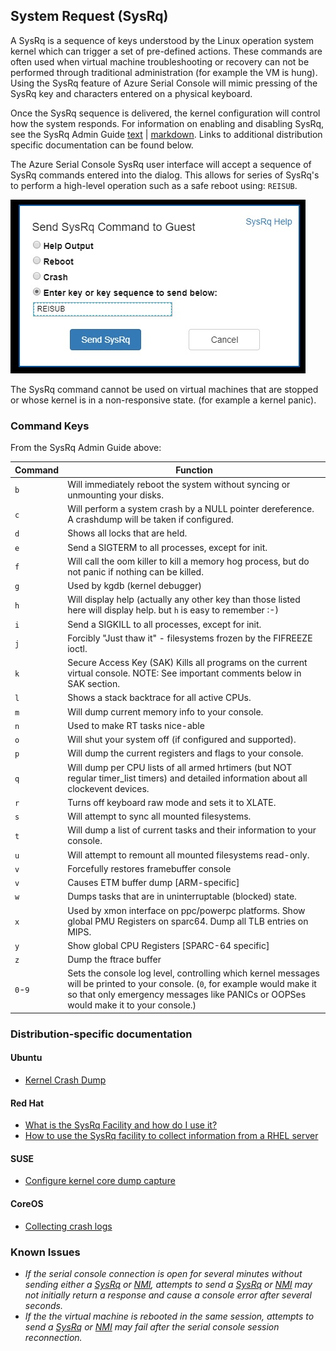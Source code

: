 ## System Request (SysRq) ##
A SysRq is a sequence of keys understood by the Linux operation system kernel which can trigger a set of pre-defined actions. These commands are often used when virtual machine troubleshooting or recovery can not be performed through traditional administration (for example the VM is hung). Using the SysRq feature of Azure Serial Console will mimic pressing of the SysRq key and characters entered on a physical keyboard.

Once the SysRq sequence is delivered, the kernel configuration will control how the system responds. For information on enabling and disabling SysRq, see the SysRq Admin Guide [text](https://www.kernel.org/doc/Documentation/admin-guide/sysrq.rst) | [markdown](https://github.com/torvalds/linux/blob/master/Documentation/admin-guide/sysrq.rst).  Links to additional distribution specific documentation can be found below.

The Azure Serial Console SysRq user interface will accept a sequence of SysRq commands entered into the dialog.  This allows for series of SysRq's to perform a high-level operation such as a safe reboot using: `REISUB`.

![](images/sysreq_UI.jpg)

The SysRq command cannot be used on virtual machines that are stopped or whose kernel is in a non-responsive state. (for example a kernel panic).

### Command Keys ###
From the SysRq Admin Guide above:

|Command| Function
| ------| ----------- |
|``b``  |   Will immediately reboot the system without syncing or unmounting your disks.
|``c``  |   Will perform a system crash by a NULL pointer dereference. A crashdump will be taken if configured.
|``d``  |   Shows all locks that are held.
|``e``  |   Send a SIGTERM to all processes, except for init.
|``f``  |   Will call the oom killer to kill a memory hog process, but do not panic if nothing can be killed.
|``g``  |   Used by kgdb (kernel debugger)
|``h``  |   Will display help (actually any other key than those listed here will display help. but ``h`` is easy to remember :-)
|``i``  |    Send a SIGKILL to all processes, except for init.
|``j``  |    Forcibly "Just thaw it" - filesystems frozen by the FIFREEZE ioctl.
|``k``  |    Secure Access Key (SAK) Kills all programs on the current virtual console. NOTE: See important comments below in SAK section.
|``l``  |    Shows a stack backtrace for all active CPUs.
|``m``  |    Will dump current memory info to your console.
|``n``  |    Used to make RT tasks nice-able
|``o``  |    Will shut your system off (if configured and supported).
|``p``  |    Will dump the current registers and flags to your console.
|``q``  |    Will dump per CPU lists of all armed hrtimers (but NOT regular timer_list timers) and detailed information about all clockevent devices.
|``r``  |    Turns off keyboard raw mode and sets it to XLATE.
|``s``  |    Will attempt to sync all mounted filesystems.
|``t``  |    Will dump a list of current tasks and their information to your console.
|``u``  |    Will attempt to remount all mounted filesystems read-only.
|``v``  |    Forcefully restores framebuffer console
|``v``  |    Causes ETM buffer dump [ARM-specific]
|``w``  |    Dumps tasks that are in uninterruptable (blocked) state.
|``x``  |    Used by xmon interface on ppc/powerpc platforms. Show global PMU Registers on sparc64. Dump all TLB entries on MIPS.
|``y``  |    Show global CPU Registers [SPARC-64 specific]
|``z``  |    Dump the ftrace buffer
|``0``-``9`` | Sets the console log level, controlling which kernel messages will be printed to your console. (``0``, for example would make it so that only emergency messages like PANICs or OOPSes would make it to your console.)

### Distribution-specific documentation ###
#### Ubuntu ####
 - [Kernel Crash Dump](https://help.ubuntu.com/lts/serverguide/kernel-crash-dump.html)
#### Red Hat ####
- [What is the SysRq Facility and how do I use it?](https://access.redhat.com/articles/231663)
- [How to use the SysRq facility to collect information from a RHEL server](https://access.redhat.com/solutions/2023)
#### SUSE ####
- [Configure kernel core dump capture](https://www.suse.com/support/kb/doc/?id=3374462)
#### CoreOS ####
- [Collecting crash logs](https://coreos.com/os/docs/latest/collecting-crash-logs.html)

### Known Issues ###
- *If the serial console connection is open for several minutes without sending either a [SysRq](sysrq.md) or [NMI](nmi.md), attempts to send a [SysRq](sysrq.md) or [NMI](nmi.md) may not initially return a response and cause a console error after several seconds.*
- *If the the virtual machine is rebooted in the same session, attempts to send a [SysRq](sysrq.md) or [NMI](nmi.md) may fail after the serial console session reconnection.*
